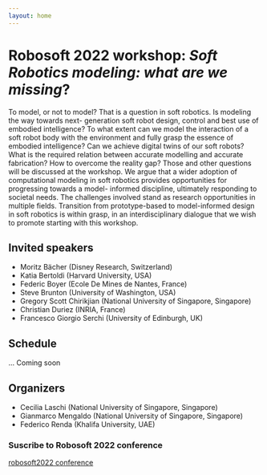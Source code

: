 ```yaml
---
layout: home
---
```


# Robosoft 2022 workshop: *Soft Robotics modeling: what are we missing*?

To model, or not to model? That is a question in soft robotics. Is modeling the way towards next- generation soft robot design, control and best use of embodied intelligence? To what extent can we model the interaction of a soft robot body with the environment and fully grasp the essence of embodied intelligence? Can we achieve digital twins of our soft robots? What is the required relation between accurate modelling and accurate fabrication? How to overcome the reality gap? Those and other questions will be discussed at the workshop. We argue that a wider adoption of computational modeling in soft robotics provides opportunities for progressing towards a model- informed discipline, ultimately responding to societal needs. The challenges involved stand as research opportunities in multiple fields. Transition from prototype-based to model-informed design in soft robotics is within grasp, in an interdisciplinary dialogue that we wish to promote starting with this workshop.

## Invited speakers
- Moritz Bächer (Disney Research, Switzerland)
- Katia Bertoldi (Harvard University, USA)
- Federic Boyer (Ecole De Mines de Nantes, France)
- Steve Brunton (University of Washington, USA)
- Gregory Scott Chirikjian (National University of Singapore, Singapore)
- Christian Duriez (INRIA, France)
- Francesco Giorgio Serchi (University of Edinburgh, UK)

## Schedule 
... Coming soon

## Organizers

- Cecilia Laschi (National University of Singapore, Singapore)
- Gianmarco Mengaldo (National University of Singapore, Singapore)
- Federico Renda (Khalifa University, UAE)

### Suscribe to Robosoft 2022 conference
[robosoft2022 conference](https://softroboticsconference.org)


